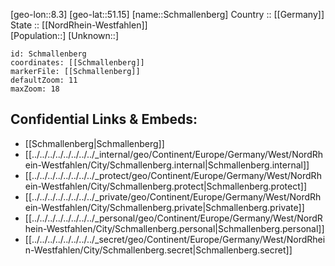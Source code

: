 ﻿---
location: [51.15,8.3] 
mapzoom: [7,12] 
mapmarker: city 
type: City
tags:
- geo/City


SpocWebEntityId: 34045
isDeleted: false
confidential: public

---
[geo-lon::8.3] 
[geo-lat::51.15] 
[name::Schmallenberg] 
Country :: [[Germany]]  
State :: [[NordRhein-Westfahlen]]  
[Population::] 
[Unknown::] 


```leaflet
id: Schmallenberg
coordinates: [[Schmallenberg]] 
markerFile: [[Schmallenberg]] 
defaultZoom: 11 
maxZoom: 18
```


## Confidential Links & Embeds: 
- [[Schmallenberg|Schmallenberg]]  
- [[../../../../../../../../_internal/geo/Continent/Europe/Germany/West/NordRhein-Westfahlen/City/Schmallenberg.internal|Schmallenberg.internal]] 
- [[../../../../../../../../_protect/geo/Continent/Europe/Germany/West/NordRhein-Westfahlen/City/Schmallenberg.protect|Schmallenberg.protect]] 
- [[../../../../../../../../_private/geo/Continent/Europe/Germany/West/NordRhein-Westfahlen/City/Schmallenberg.private|Schmallenberg.private]] 
- [[../../../../../../../../_personal/geo/Continent/Europe/Germany/West/NordRhein-Westfahlen/City/Schmallenberg.personal|Schmallenberg.personal]] 
- [[../../../../../../../../_secret/geo/Continent/Europe/Germany/West/NordRhein-Westfahlen/City/Schmallenberg.secret|Schmallenberg.secret]] 
